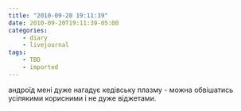 ```yaml
---
title: "2010-09-20 19:11:39"
date: 2010-09-20T19:11:39-05:00
categories:
    - diary
    - livejournal
tags:
    - TBD
    - imported
---
```


андроїд мені дуже нагадує кедівську плазму - можна обвішатись усілякими корисними і не дуже віджетами.